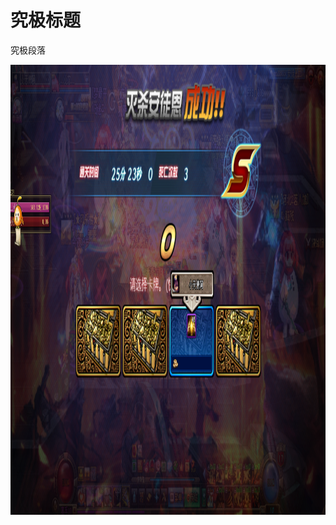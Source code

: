 ﻿<html>
<head>
<title> The First Page</title>
<base href="http://www.wenlovemin.com/" target="_blank">
</head>
<body>
<h1>究极标题</h1>
 <p>究极段落</p>
<p> <img src="/Picture/one.png" width="1280" height="720"/></p>
</body>
</html>
